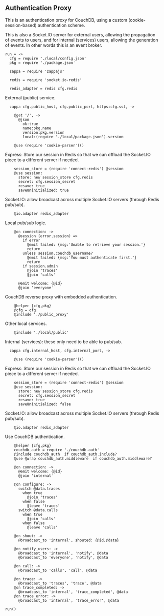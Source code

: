 Authentication Proxy
--------------------

This is an authentication proxy for CouchDB, using a custom (cookie-session-based) authentication scheme.

This is also a Socket.IO server for external users, allowing the propagation of events to users, and for internal (services) users, allowing the generation of events. In other words this is an event broker.

    run = ->
      cfg = require './local/config.json'
      pkg = require './package.json'

      zappa = require 'zappajs'

      redis = require 'socket.io-redis'

      redis_adapter = redis cfg.redis

External (public) service.

      zappa cfg.public_host, cfg.public_port, https:cfg.ssl, ->

        @get '/', ->
          @json
            ok:true
            name:pkg.name
            version:pkg.version
            local:(require './local/package.json').version

        @use (require 'cookie-parser')()

Express: Store our session in Redis so that we can offload the Socket.IO piece to a different server if needed.

        session_store = (require 'connect-redis') @session
        @use session:
          store: new session_store cfg.redis
          secret: cfg.session_secret
          resave: true
          saveUninitialized: true

Socket.IO: allow broadcast across multiple Socket.IO servers (through Redis pub/sub).

        @io.adapter redis_adapter

Local pub/sub logic.

        @on connection: ->
          @session (error,session) =>
            if error
              @emit failed: {msg:'Unable to retrieve your session.'}
              return
            unless session.couchdb_username?
              @emit failed: {msg:'You must authenticate first.'}
              return
            if session.admin
              @join 'traces'
              @join 'calls'

          @emit welcome: {@id}
          @join 'everyone'

CouchDB reverse proxy with embedded authentication.

        @helper {cfg,pkg}
        @cfg = cfg
        @include './public_proxy'

Other local services.

        @include './local/public'

Internal (services): these only need to be able to pub/sub.

      zappa cfg.internal_host, cfg.internal_port, ->

        @use (require 'cookie-parser')()

Express: Store our session in Redis so that we can offload the Socket.IO piece to a different server if needed.

        session_store = (require 'connect-redis') @session
        @use session:
          store: new session_store cfg.redis
          secret: cfg.session_secret
          resave: true
          saveUninitialized: false

Socket.IO: allow broadcast across multiple Socket.IO servers (through Redis pub/sub).

        @io.adapter redis_adapter

Use CouchDB authentication.

        @helper {cfg,pkg}
        couchdb_auth = require './couchdb-auth'
        @include couchdb_auth  if couchdb_auth.include?
        @use @wrap couchdb_auth.middleware  if couchdb_auth.middleware?

        @on connection: ->
          @emit welcome: {@id}
          @join 'internal'

        @on configure: ->
          switch @data.traces
            when true
              @join 'traces'
            when false
              @leave 'traces'
          switch @data.calls
            when true
              @join 'calls'
            when false
              @leave 'calls'

        @on shout: ->
          @broadcast_to 'internal', shouted: {@id,@data}

        @on notify_users: ->
          @broadcast_to 'internal', 'notify', @data
          @broadcast_to 'everyone', 'notify', @data

        @on call: ->
          @broadcast_to 'calls', 'call', @data

        @on trace: ->
          @broadcast_to 'traces', 'trace', @data
        @on trace_completed: ->
          @broadcast_to 'internal', 'trace_completed', @data
        @on trace_error: ->
          @broadcast_to 'internal', 'trace_error', @data

    run()
